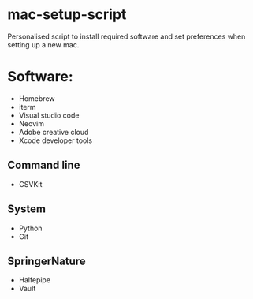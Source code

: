 # mac-setup-script

Personalised script to install required software and set preferences when setting up a new mac.

# Software:

- Homebrew
- iterm
- Visual studio code
- Neovim
- Adobe creative cloud
- Xcode developer tools

## Command line

- CSVKit

## System

- Python
- Git

## SpringerNature

- Halfepipe
- Vault
